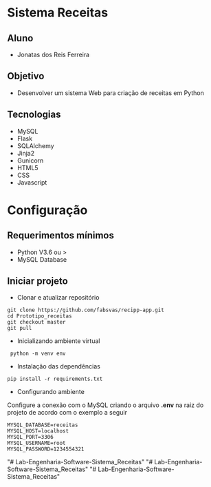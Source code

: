 # Sistema Receitas 

## Aluno
- Jonatas dos Reis Ferreira

## Objetivo
- Desenvolver um sistema Web para criação de receitas em Python

## Tecnologias
- MySQL
- Flask
- SQLAlchemy
- Jinja2
- Gunicorn
- HTML5
- CSS
- Javascript

# Configuração

## Requerimentos mínimos
- Python V3.6 ou >
- MySQL Database

## Iniciar projeto
- Clonar e atualizar repositório
```
git clone https://github.com/fabsvas/recipp-app.git
cd Prototipo_receitas
git checkout master
git pull
```
- Inicializando ambiente virtual
```
 python -m venv env
```

- Instalação das dependências
```
pip install -r requirements.txt
```

- Configurando ambiente

Configure a conexão com o MySQL criando o arquivo **.env** na raiz do projeto de acordo com o exemplo a seguir
```
MYSQL_DATABASE=receitas
MYSQL_HOST=localhost
MYSQL_PORT=3306
MYSQL_USERNAME=root
MYSQL_PASSWORD=1234554321
```
"# Lab-Engenharia-Software-Sistema_Receitas" 
"# Lab-Engenharia-Software-Sistema_Receitas" 
"# Lab-Engenharia-Software-Sistema_Receitas" 

